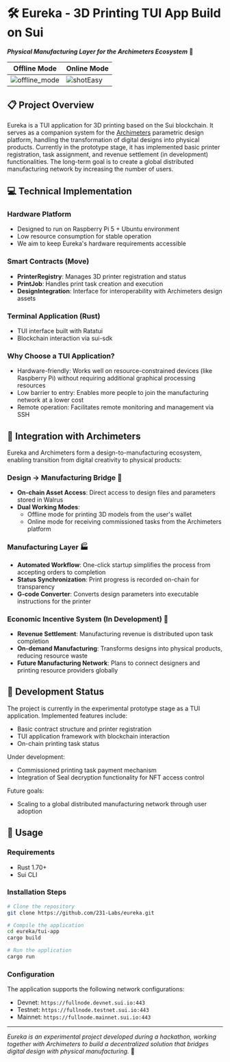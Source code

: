 # 🛠️ Eureka - 3D Printing TUI App Build on Sui

***Physical Manufacturing Layer for the Archimeters Ecosystem*** 🔄

| Offline Mode                                                                                | Online Mode                                                                                 |
|---------------------------------------------------------------------------------------------|---------------------------------------------------------------------------------------------|
| ![offline_mode](https://github.com/user-attachments/assets/0eacc6dd-07d2-4635-914a-b536e90ad202) | ![shotEasy](https://github.com/user-attachments/assets/f2cc36a6-6f04-4caa-af0c-015814305e10) |


## 📋 Project Overview
Eureka is a TUI application for 3D printing based on the Sui blockchain. It serves as a companion system for the [Archimeters](https://github.com/231-Labs/archimeters) parametric design platform, handling the transformation of digital designs into physical products. Currently in the prototype stage, it has implemented basic printer registration, task assignment, and revenue settlement (in development) functionalities. The long-term goal is to create a global distributed manufacturing network by increasing the number of users.

## 💻 Technical Implementation

### Hardware Platform
- Designed to run on Raspberry Pi 5 + Ubuntu environment
- Low resource consumption for stable operation
- We aim to keep Eureka's hardware requirements accessible

### Smart Contracts (Move)
- **PrinterRegistry**: Manages 3D printer registration and status
- **PrintJob**: Handles print task creation and execution
- **DesignIntegration**: Interface for interoperability with Archimeters design assets

### Terminal Application (Rust)
- TUI interface built with Ratatui
- Blockchain interaction via sui-sdk

### Why Choose a TUI Application?
- Hardware-friendly: Works well on resource-constrained devices (like Raspberry Pi) without requiring additional graphical processing resources
- Low barrier to entry: Enables more people to join the manufacturing network at a lower cost
- Remote operation: Facilitates remote monitoring and management via SSH

## 🔄 Integration with Archimeters

Eureka and Archimeters form a design-to-manufacturing ecosystem, enabling transition from digital creativity to physical products:

### Design → Manufacturing Bridge 🌉
- **On-chain Asset Access**: Direct access to design files and parameters stored in Walrus
- **Dual Working Modes**: 
  - Offline mode for printing 3D models from the user's wallet
  - Online mode for receiving commissioned tasks from the Archimeters platform

### Manufacturing Layer 🏭
- **Automated Workflow**: One-click startup simplifies the process from accepting orders to completion
- **Status Synchronization**: Print progress is recorded on-chain for transparency
- **G-code Converter**: Converts design parameters into executable instructions for the printer

### Economic Incentive System (In Development) 💸
- **Revenue Settlement**: Manufacturing revenue is distributed upon task completion
- **On-demand Manufacturing**: Transforms designs into physical products, reducing resource waste
- **Future Manufacturing Network**: Plans to connect designers and printing resource providers globally

## 🧪 Development Status

The project is currently in the experimental prototype stage as a TUI application. Implemented features include:
- Basic contract structure and printer registration
- TUI application framework with blockchain interaction
- On-chain printing task status

Under development:
- Commissioned printing task payment mechanism
- Integration of Seal decryption functionality for NFT access control

Future goals:
- Scaling to a global distributed manufacturing network through user adoption

## 🚀 Usage

### Requirements
- Rust 1.70+
- Sui CLI

### Installation Steps
```bash
# Clone the repository
git clone https://github.com/231-Labs/eureka.git

# Compile the application
cd eureka/tui-app
cargo build

# Run the application
cargo run
```

### Configuration
The application supports the following network configurations:
- Devnet: `https://fullnode.devnet.sui.io:443`
- Testnet: `https://fullnode.testnet.sui.io:443`
- Mainnet: `https://fullnode.mainnet.sui.io:443`

---

*Eureka is an experimental project developed during a hackathon, working together with Archimeters to build a decentralized solution that bridges digital design with physical manufacturing.* 🔬
